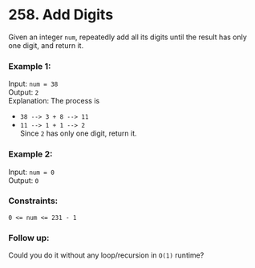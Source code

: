 # 258. Add Digits   
   
Given an integer ```num```, repeatedly add all its digits until the result has only one digit, and return it.   
   
### **Example 1:**   
Input: ```num = 38```   
Output: ```2```   
Explanation: The process is   
- ```38 --> 3 + 8 --> 11```   
- ```11 --> 1 + 1 --> 2```   
Since ```2``` has only one digit, return it.   
   
### **Example 2:**   
Input: ```num = 0```   
Output: ```0```   
    
   
### **Constraints:**   
```0 <= num <= 231 - 1```   
   
### **Follow up:**   
Could you do it without any loop/recursion in ```O(1)``` runtime?   